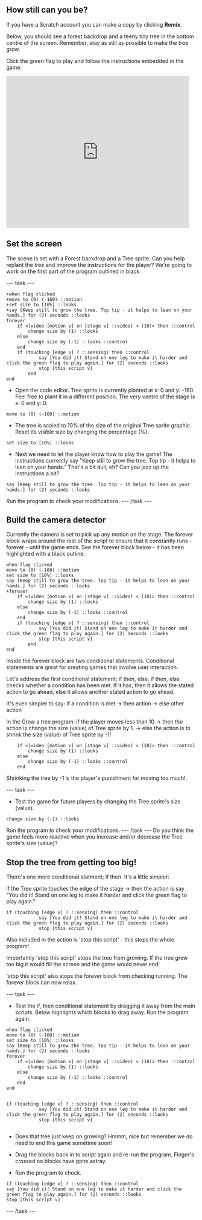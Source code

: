 ## How still can you be?

If you have a Scratch account you can make a copy by clicking **Remix**.

Below, you should see a forest backdrop and a teeny tiny tree in the bottom centre of the screen. Remember, stay as still as possible to make the tree grow.

Click the green flag to play and follow the instructions embedded in the game.

<div>
<iframe src="https://scratch.mit.edu/projects/396479175/embed" allowtransparency="true" width="485" height="402" frameborder="0" scrolling="no" allowfullscreen></iframe>
</div>

## Set the screen

The scene is set with a Forest backdrop and a Tree sprite. Can you help replant the tree and improve the instructions for the player? We're going to work on the first part of the program outlined in black.

--- task ---

```blocks3
+when flag clicked
+move to (0) (-160) ::motion
+set size to [10%] ::looks
+say [Keep still to grow the tree. Top tip - it helps to lean on your hands.] for (2) seconds ::looks
forever
	if <(video [motion v] on [stage v] ::video) < (10)> then ::control 
		change size by (1) ::looks
	else 
		change size by (-1) ::looks ::control
	end
	if (touching [edge v] ? ::sensing) then ::control
			say [You did it! Stand on one leg to make it harder and click the green flag to play again.] for (2) seconds ::looks
			stop [this script v]
		end
end
```
+ Open the code editor. Tree sprite is currently planted at x: 0 and y: -160. Feel free to plant it in a different position. The very centre of the stage is x: 0 and y: 0.
```blocks3
move to (0) (-160) ::motion
```
+ The tree is scaled to 10% of the size of the original Tree sprite graphic. Reset its visible size by changing the percentage (%).
```blocks3
set size to [10%] ::looks
```
+ Next we need to let the player know how to play the game! The instructions currently say "Keep still to grow the tree. Top tip - it helps to lean on your hands." That's a bit dull, eh? Can you jazz up the instructions a bit?

```blocks3
say [Keep still to grow the tree. Top tip - it helps to lean on your hands.] for (2) seconds ::looks
```
Run the program to check your modifications.
--- /task ---

## Build the camera detector
Currently the camera is set to pick up any motion on the stage. The forever block wraps around the rest of the script to ensure that it constantly runs - forever - until the game ends. See the forever block below - it has been highlighted with a black outline.

```blocks3
when flag clicked
move to (0) (-160) ::motion
set size to [10%] ::looks
say [Keep still to grow the tree. Top tip - it helps to lean on your hands.] for (2) seconds ::looks
+forever
	if <(video [motion v] on [stage v] ::video) < (10)> then ::control 
		change size by (1) ::looks
	else 
		change size by (-1) ::looks ::control
	end
	if (touching [edge v] ? ::sensing) then ::control
			say [You did it! Stand on one leg to make it harder and click the green flag to play again.] for (2) seconds ::looks
			stop [this script v]
		end
end

```
Inside the forever block are two conditional statements. Conditional statements are great for creating games that involve user interaction.

Let's address the first conditional statement; if then, else.
if then, else checks whether a condition has been met. If it has, then it allows the stated action to go ahead, else it allows another stated action to go ahead. 

It's even simpler to say:
if a condition is met -> then action
                      -> else other action

In the Grow a tree program:
if the player moves less than 10 -> then the action is change the size (value) of Tree sprite by 1.
                                 -> else the action is to shrink the size (value) of Tree sprite by -1! 

```blocks3
	if <(video [motion v] on [stage v] ::video) < (10)> then ::control 
		change size by (1) ::looks
	else 
		change size by (-1) ::looks ::control
	end
```
Shrinking the tree by -1 is the player's punishment for moving too much!.

--- task ---
+ Test the game for future players by changing the Tree sprite's size (value).
```blocks3
change size by (-1) ::looks
```
Run the program to check your modifications.
--- /task ---
Do you think the game feels more reactive when you increase and/or decrease the Tree sprite's size (value)?

## Stop the tree from getting too big!
There's one more conditional statment; if then. It's a little simpler:

if the Tree sprite touches the edge of the stage -> then the action is say "You did it! Stand on one leg to make it harder and click the green flag to play again." 
```blocks3
if (touching [edge v] ? ::sensing) then ::control
			say [You did it! Stand on one leg to make it harder and click the green flag to play again.] for (2) seconds ::looks
			stop [this script v]
```
Also included in the action is 'stop this script' - this stops the whole program!

Importantly 'stop this script' stops the tree from growing. If the tree grew too big it would fill the screen and the game would never end!

'stop this script' also stops the forever block from checking running. The forever block can now relax.

--- task ---
+ Test the if, then conditional statement by dragging it away from the main scripts. Below highlights which blocks to drag away. Run the program again.
```blocks3
when flag clicked
move to (0) (-160) ::motion
set size to [10%] ::looks
say [Keep still to grow the tree. Top tip - it helps to lean on your hands.] for (2) seconds ::looks
forever
	if <(video [motion v] on [stage v] ::video) < (10)> then ::control 
		change size by (1) ::looks
	else 
		change size by (-1) ::looks ::control
	end
end


if (touching [edge v] ? ::sensing) then ::control
			say [You did it! Stand on one leg to make it harder and click the green flag to play again.] for (2) seconds ::looks
			stop [this script v]
      
 ```
+ Does that tree just keep on growing? Hmmm, nice but remember we do need to end this game sometime soon!

+ Drag the blocks back in to script again and re-run the program. Finger's crossed no blocks have gone astray. 

+ Run the program to check.

```blocks3
if (touching [edge v] ? ::sensing) then ::control
say [You did it! Stand on one leg to make it harder and click the green flag to play again.] for (2) seconds ::looks
stop [this script v]
```
--- /task ---
